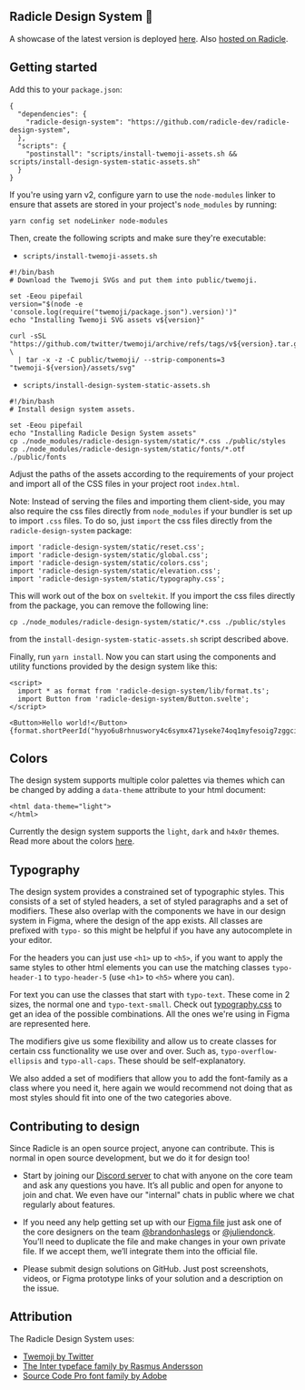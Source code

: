 ## Radicle Design System 🎨

A showcase of the latest version is deployed [here][dp].
Also [hosted on Radicle][hr].

## Getting started

Add this to your `package.json`:
```
{
  "dependencies": {
    "radicle-design-system": "https://github.com/radicle-dev/radicle-design-system",
  },
  "scripts": {
    "postinstall": "scripts/install-twemoji-assets.sh && scripts/install-design-system-static-assets.sh"
  }
}
```

If you're using yarn v2, configure yarn to use the `node-modules` linker to
ensure that assets are stored in your project's `node_modules` by running:

```
yarn config set nodeLinker node-modules
```

Then, create the following scripts and make sure they're executable:

- `scripts/install-twemoji-assets.sh`
```
#!/bin/bash
# Download the Twemoji SVGs and put them into public/twemoji.

set -Eeou pipefail
version="$(node -e 'console.log(require("twemoji/package.json").version)')"
echo "Installing Twemoji SVG assets v${version}"

curl -sSL "https://github.com/twitter/twemoji/archive/refs/tags/v${version}.tar.gz" \
  | tar -x -z -C public/twemoji/ --strip-components=3 "twemoji-${version}/assets/svg"
```

- `scripts/install-design-system-static-assets.sh`
```
#!/bin/bash
# Install design system assets.

set -Eeou pipefail
echo "Installing Radicle Design System assets"
cp ./node_modules/radicle-design-system/static/*.css ./public/styles
cp ./node_modules/radicle-design-system/static/fonts/*.otf ./public/fonts
```

Adjust the paths of the assets according to the requirements of your project
and import all of the CSS files in your project root `index.html`.

Note: Instead of serving the files and importing them client-side, you may also
require the css files directly from `node_modules` if your bundler is set up to
import `.css` files. To do so, just `import` the css files directly from the
`radicle-design-system` package:

```
import 'radicle-design-system/static/reset.css';
import 'radicle-design-system/static/global.css';
import 'radicle-design-system/static/colors.css';
import 'radicle-design-system/static/elevation.css';
import 'radicle-design-system/static/typography.css';
```

This will work out of the box on `sveltekit`. If you import the css files
directly from the package, you can remove the following line:
```
cp ./node_modules/radicle-design-system/static/*.css ./public/styles
```
from the `install-design-system-static-assets.sh` script described above.

Finally, run `yarn install`. Now you can start using the components and
utility functions provided by the design system like this:

```
<script>
  import * as format from 'radicle-design-system/lib/format.ts';
  import Button from 'radicle-design-system/Button.svelte';
</script>

<Button>Hello world!</Button>
{format.shortPeerId("hyyo6u8rhnuswory4c6symx471yseke74oq1myfesoig7zggcixejy")}
```


## Colors

The design system supports multiple color palettes via themes which can be
changed by adding a `data-theme` attribute to your html document:
```
<html data-theme="light">
</html>
```

Currently the design system supports the `light`, `dark` and `h4x0r` themes.
Read more about the colors [here][cs].


## Typography

The design system provides a constrained set of typographic styles. This
consists of a set of styled headers, a set of styled paragraphs and a set of
modifiers. These also overlap with the components we have in our design system
in Figma, where the design of the app exists. All classes are prefixed with
`typo-` so this might be helpful if you have any autocomplete in your editor.

For the headers you can just use `<h1>` up to `<h5>`, if you want to apply the
same styles to other html elements you can use the matching classes
`typo-header-1` to `typo-header-5` (use `<h1>` to `<h5>` where you can).

For text you can use the classes that start with `typo-text`. These come in
2 sizes, the normal one and `typo-text-small`. Check out
[typography.css][ty] to get an idea of the possible
combinations. All the ones we're using in Figma are represented here.

The modifiers give us some flexibility and allow us to create classes for
certain css functionality we use over and over. Such as,
`typo-overflow-ellipsis` and `typo-all-caps`. These should be self-explanatory.

We also added a set of modifiers that allow you to add the font-family as a
class where you need it, here again we would recommend not doing that as most
styles should fit into one of the two categories above.


## Contributing to design

Since Radicle is an open source project, anyone can contribute. This is normal
in open source development, but we do it for design too!

  - Start by joining our [Discord server][dc] to chat with anyone on the core
    team and ask any questions you have. It’s all public and open for anyone to
    join and chat. We even have our "internal" chats in public where we chat
    regularly about features.

  - If you need any help getting set up with our [Figma file][ff] just ask one
    of the core designers on the team [@brandonhaslegs][bo] or
    [@juliendonck][jd]. You’ll need to duplicate the file and make changes in
    your own private file. If we accept them, we’ll integrate them into the
    official file.

  - Please submit design solutions on GitHub. Just post screenshots, videos, or
    Figma prototype links of your solution and a description on the issue.


## Attribution

The Radicle Design System uses:
  - [Twemoji by Twitter][tw]
  - [The Inter typeface family by Rasmus Andersson][ra]
  - [Source Code Pro font family by Adobe][so]


[bo]: https://github.com/brandonhaslegs
[cs]: https://radicle.community/t/color-system/166
[dc]: https://discord.com/channels/841318878125490186/841318878650302490
[dp]: https://radicle-dev.github.io/radicle-design-system
[ff]: https://www.figma.com/file/owmgsbs6lnUt8R1bixstCA/Radicle?node-id=0%3A1
[hr]: https://app.radicle.network/seeds/maple.radicle.garden/rad:git:hnrkm5drkd7huqxhbtbqwsun81ciomo536kgo
[jd]: https://github.com/juliendonck
[ra]: https://rsms.me/inter
[so]: https://adobe-fonts.github.io/source-code-pro
[tw]: https://twemoji.twitter.com
[ty]: ./static/typography.css
